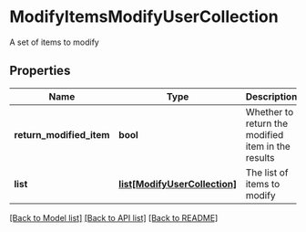 # ModifyItemsModifyUserCollection

A set of items to modify

## Properties
Name | Type | Description | Notes
------------ | ------------- | ------------- | -------------
**return_modified_item** | **bool** | Whether to return the modified item in the results | 
**list** | [**list[ModifyUserCollection]**](ModifyUserCollection.md) | The list of items to modify | 

[[Back to Model list]](../README.md#documentation-for-models) [[Back to API list]](../README.md#documentation-for-api-endpoints) [[Back to README]](../README.md)


